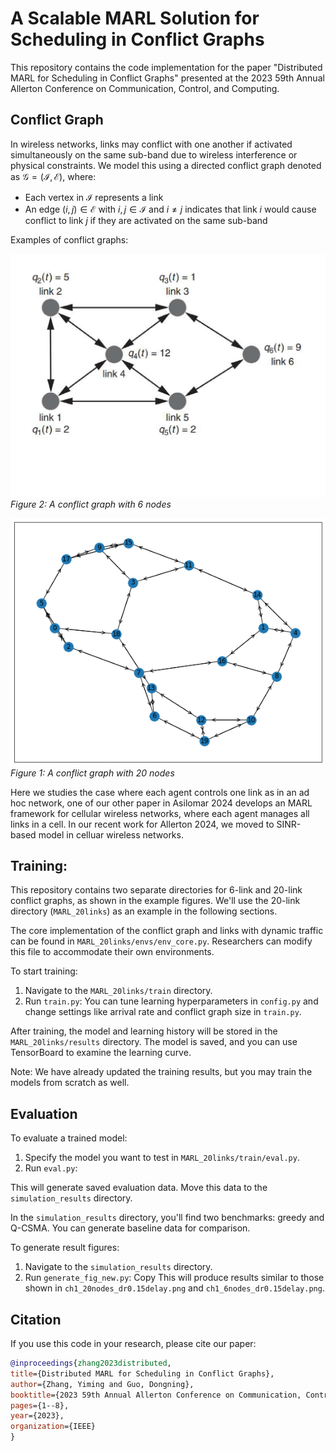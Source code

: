 # A Scalable MARL Solution for Scheduling in Conflict Graphs

This repository contains the code implementation for the paper "Distributed MARL for Scheduling in Conflict Graphs" presented at the 2023 59th Annual Allerton Conference on Communication, Control, and Computing.

## Conflict Graph

In wireless networks, links may conflict with one another if activated simultaneously on the same sub-band due to wireless interference or physical constraints. We model this using a directed conflict graph denoted as $\mathcal{G}=(\mathcal{I}, \mathcal{E})$, where:

- Each vertex in $\mathcal{I}$ represents a link
- An edge $(i,j)\in\mathcal{E}$ with $i,j\in\mathcal{I}$ and $i\ne j$ indicates that link $i$ would cause conflict to link $j$ if they are activated on the same sub-band

Examples of conflict graphs:

![Conflict Graph with 6 Nodes](figures/conflict_graph_6nodes.png)
*Figure 2: A conflict graph with 6 nodes*

![Conflict Graph with 20 Nodes](figures/conflict_graph_20nodes.png)
*Figure 1: A conflict graph with 20 nodes*

Here we studies the case where each agent controls one link as in an ad hoc network, one of our other paper in Asilomar 2024 develops an MARL framework for cellular wireless networks, where each agent manages all links in a cell. In our recent work for Allerton 2024, we moved to SINR-based model in celluar wireless networks.

## Training:
This repository contains two separate directories for 6-link and 20-link conflict graphs, as shown in the example figures. We'll use the 20-link directory (`MARL_20links`) as an example in the following sections.

The core implementation of the conflict graph and links with dynamic traffic can be found in `MARL_20links/envs/env_core.py`. Researchers can modify this file to accommodate their own environments.

To start training:

1. Navigate to the `MARL_20links/train` directory.
2. Run `train.py`:
You can tune learning hyperparameters in `config.py` and change settings like arrival rate and conflict graph size in `train.py`.

After training, the model and learning history will be stored in the `MARL_20links/results` directory. The model is saved, and you can use TensorBoard to examine the learning curve.

Note: We have already updated the training results, but you may train the models from scratch as well.

## Evaluation

To evaluate a trained model:

1. Specify the model you want to test in `MARL_20links/train/eval.py`.
2. Run `eval.py`:

This will generate saved evaluation data. Move this data to the `simulation_results` directory.

In the `simulation_results` directory, you'll find two benchmarks: greedy and Q-CSMA. You can generate baseline data for comparison.

To generate result figures:

1. Navigate to the `simulation_results` directory.
2. Run `generate_fig_new.py`:
Copy
This will produce results similar to those shown in `ch1_20nodes_dr0.15delay.png` and `ch1_6nodes_dr0.15delay.png`.

## Citation

If you use this code in your research, please cite our paper:

```bibtex
@inproceedings{zhang2023distributed,
title={Distributed MARL for Scheduling in Conflict Graphs},
author={Zhang, Yiming and Guo, Dongning},
booktitle={2023 59th Annual Allerton Conference on Communication, Control, and Computing (Allerton)},
pages={1--8},
year={2023},
organization={IEEE}
}

